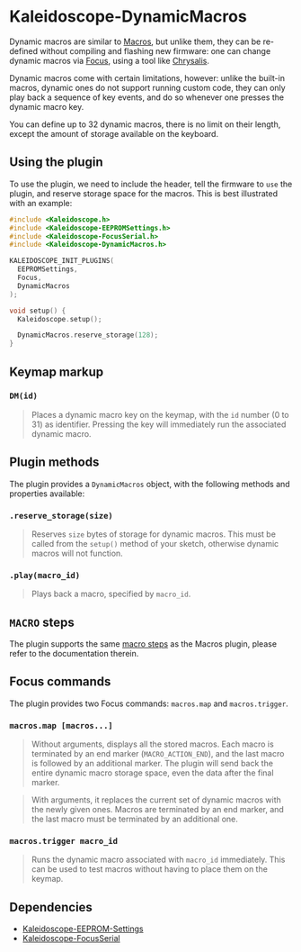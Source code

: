 # Kaleidoscope-DynamicMacros

Dynamic macros are similar to [Macros][plugin:macros], but unlike them, they can
be re-defined without compiling and flashing new firmware: one can change
dynamic macros via [Focus][plugin:focus], using a tool like
[Chrysalis][chrysalis].

 [plugin:macros]: Macros.md
 [plugin:focus]: FocusSerial.md
 [chrysalis]: https://github.com/keyboardio/Chrysalis

Dynamic macros come with certain limitations, however: unlike the built-in
macros, dynamic ones do not support running custom code, they can only play back
a sequence of key events, and do so whenever one presses the dynamic macro key.

You can define up to 32 dynamic macros, there is no limit on their length,
except the amount of storage available on the keyboard.

## Using the plugin

To use the plugin, we need to include the header, tell the firmware to `use` the
plugin, and reserve storage space for the macros. This is best illustrated with
an example:

```c++
#include <Kaleidoscope.h>
#include <Kaleidoscope-EEPROMSettings.h>
#include <Kaleidoscope-FocusSerial.h>
#include <Kaleidoscope-DynamicMacros.h>

KALEIDOSCOPE_INIT_PLUGINS(
  EEPROMSettings,
  Focus,
  DynamicMacros
);

void setup() {
  Kaleidoscope.setup();

  DynamicMacros.reserve_storage(128);
}
```

## Keymap markup

### `DM(id)`

> Places a dynamic macro key on the keymap, with the `id` number (0 to 31) as
> identifier. Pressing the key will immediately run the associated dynamic
> macro.

## Plugin methods

The plugin provides a `DynamicMacros` object, with the following methods and properties available:

### `.reserve_storage(size)`

> Reserves `size` bytes of storage for dynamic macros. This must be called from
> the `setup()` method of your sketch, otherwise dynamic macros will not
> function.

### `.play(macro_id)`

> Plays back a macro, specified by `macro_id`.

## `MACRO` steps

The plugin supports the same [macro steps][doc:steps] as the Macros plugin,
please refer to the documentation therein.

 [doc:steps]: Macros.md#macro-steps

## Focus commands

The plugin provides two Focus commands: `macros.map` and `macros.trigger`.

### `macros.map [macros...]`

> Without arguments, displays all the stored macros. Each macro is terminated by
> an end marker (`MACRO_ACTION_END`), and the last macro is followed by an
> additional marker. The plugin will send back the entire dynamic macro storage
> space, even the data after the final marker.

> With arguments, it replaces the current set of dynamic macros with the newly
> given ones. Macros are terminated by an end marker, and the last macro must be
> terminated by an additional one.

### `macros.trigger macro_id`

> Runs the dynamic macro associated with `macro_id` immediately. This can be
> used to test macros without having to place them on the keymap.

## Dependencies

* [Kaleidoscope-EEPROM-Settings](EEPROM-Settings.md)
* [Kaleidoscope-FocusSerial](FocusSerial.md)
